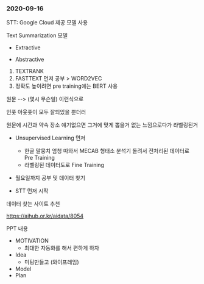 ### 2020-09-16

STT: Google Cloud 제공 모델 사용

Text Summarization 모델

- Extractive

- Abstractive

1. TEXTRANK 
2.  FASTTEXT 먼저 공부 > WORD2VEC
3. 정확도 높이려면 pre training에는 BERT 사용

원문 --> (몇시 무슨일) 이런식으로

인풋 아웃풋이 모두 잘되있을 뿐더러

원문에 시간과 약속 장소 얘기없으면 그거에 맞게 뽑을거 없는 느낌으로다가 라벨링된거

- Unsupervised Learning 먼저
  - 한글 말뭉치 엄청 따와서 MECAB 형태소 분석기 돌려서 전처리된 데이터로 Pre Training
  - 라벨링된 데이터도로  Fine Training

- 월요일까지 공부 및 데이터 찾기
- STT 먼저 시작



데이터 찾는 사이트 추천

https://aihub.or.kr/aidata/8054 



PPT 내용

- MOTIVATION
  - 최대한 자동화를 해서 편하게 하자
- Idea
  - 미팅만들고 (와이프레임)
- Model
- Plan

